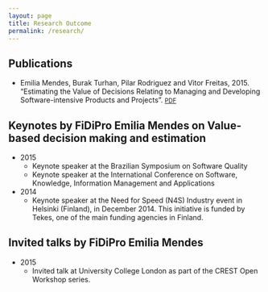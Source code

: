 ```yaml
---
layout: page
title: Research Outcome
permalink: /research/
---
```


<div class="publications">
  <h2 class="page-header">Publications</h2>
  <ul>
    <li>
      Emilia Mendes, Burak Turhan, Pilar Rodriguez and Vitor Freitas, 2015. <span class="title">“Estimating the Value of Decisions Relating to Managing and Developing Software-intensive Products and Projects”</span>.
      <small><a href="{{ "/media/Mendes et al camera ready.pdf" | prepend: site.baseurl }}">PDF <span class="fa fa-external-link"></span></a></small>
    </li>
  </ul>

  <h2 class="page-header">Keynotes by FiDiPro Emilia Mendes on Value-based decision making and estimation</h2>
  <ul>
    <li>
      2015
      <ul>
        <li>Keynote speaker at the Brazilian Symposium on Software Quality</li>
        <li>Keynote speaker at the International Conference on Software, Knowledge, Information Management and Applications</li>
      </ul>
    </li>
    <li>
      2014
      <ul>
        <li>Keynote speaker at the Need for Speed (N4S) Industry event in Helsinki (Finland), in December 2014. This initiative is funded by Tekes, one of the main funding agencies in Finland.</li>
      </ul>
    </li>
  </ul>

  <h2 class="page-header">Invited talks by FiDiPro Emilia Mendes</h2>
  <ul>
    <li>
      2015
      <ul>
        <li>Invited talk at University College London as part of the CREST Open Workshop series.</li>
      </ul>
    </li>
  </ul>

</div>